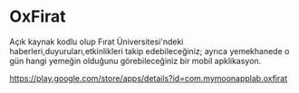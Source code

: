 # OxFirat
Açık kaynak kodlu olup Fırat Üniversitesi'ndeki haberleri,duyuruları,etkinlikleri takip edebileceğiniz; ayrıca yemekhanede o gün hangi yemeğin olduğunu görebileceğiniz bir mobil apklikasyon.

https://play.google.com/store/apps/details?id=com.mymoonapplab.oxfirat
